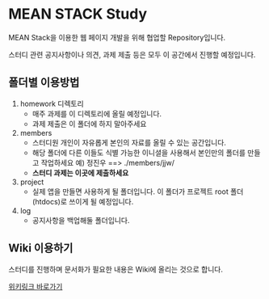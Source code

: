 # MEAN STACK Study
MEAN Stack을 이용한 웹 페이지 개발을 위해 협업할 Repository입니다.

스터디 관련 공지사항이나 의견, 과제 제출 등은 모두 이 공간에서 진행할 예정입니다.

## 폴더별 이용방법
1. homework 디렉토리
	- 매주 과제를 이 디렉토리에 올릴 예정입니다.
	- 과제 제출은 이 폴더에 하지 말아주세요
2. members
	- 스터디원 개인이 자유롭게 본인의 자료를 올릴 수 있는 공간입니다.
	- 해당 폴더에 다른 이들도 식별 가능한 이니셜을 사용해서 본인만의 폴더를 만들고 작업하세요 예) 정진우 ==> ./members/jjw/
	- **스터디 과제는 이곳에 제출하세요**
3. project
	- 실제 앱을 만들면 사용하게 될 폴더입니다. 이 폴더가 프로젝트 root 폴더(htdocs)로 쓰이게 될 예정입니다.
4. log
	- 공지사항을 백업해둘 폴더입니다.


## Wiki 이용하기
스터디를 진행하며 문서화가 필요한 내용은 Wiki에 올리는 것으로 합니다.

[위키링크 바로가기](https://github.com/jayjnu/MEAN-Study/wiki)